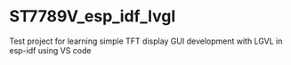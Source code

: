 # ST7789V_esp_idf_lvgl
Test project for learning simple TFT display GUI development with LGVL in esp-idf using VS code
